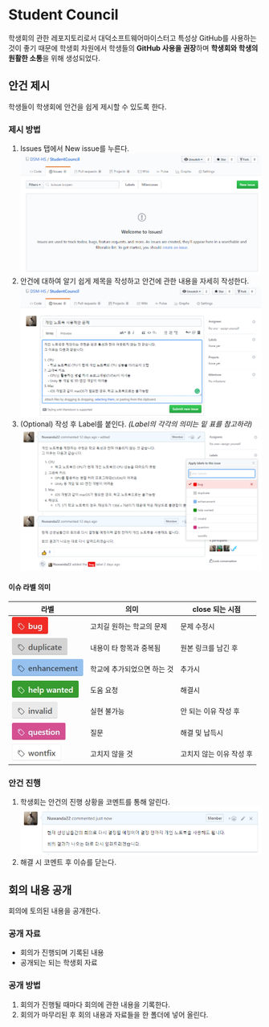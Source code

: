 # Student Council
학생회의 관한 레포지토리로서 대덕소프트웨어마이스터고 특성상 GitHub를 사용하는 것이 좋기 때문에 학생회 차원에서 학생들의 **GitHub 사용을 권장**하며 **학생회와 학생의 원활한 소통**을 위해 생성되었다.

## 안건 제시
학생들이 학생회에 안건을 쉽게 제시할 수 있도록 한다.

### 제시 방법
1. Issues 탭에서 New issue를 누른다.
![사진](images/screenshot1.png)
2. 안건에 대하여 알기 쉽게 제목을 작성하고 안건에 관한 내용을 자세히 작성한다.
![사진](images/screenshot2.png)
3. (Optional) 작성 후 Label를 붙인다. _(Label의 각각의 의미는 밑 표를 참고하라)_
![사진](images/screenshot4.PNG)

#### 이슈 라벨 의미
라벨|의미|close 되는 시점 
-|-|--
![bug](images/bug.jpg)| 고치길 원하는 학교의 문제|문제 수정시
![duplicate](images/duplicate.jpg)|내용이 타 항목과 중복됨|원본 링크를 남긴 후
![enhancement](images/enhancement.jpg)|학교에 추가되었으면 하는 것|추가시
![help wanted](images/help-wanted.jpg)|도움 요청|해결시
![invalid](images/invalid.jpg)|실현 불가능|안 되는 이유 작성 후
![question](images/question.jpg)|질문|해결 및 납득시
![wontfix](images/wontfix.jpg)|고치지 않을 것|고치지 않는 이유 작성 후

### 안건 진행
1. 학생회는 안건의 진행 상황을 코멘트를 통해 알린다.
![사진](images/screenshot3.png)
2. 해결 시 코멘트 후 이슈를 닫는다.

## 회의 내용 공개
회의에 토의된 내용을 공개한다.

### 공개 자료
* 회의가 진행되며 기록된 내용
* 공개되는 되는 학생회 자료

### 공개 방법
1. 회의가 진행될 때마다 회의에 관한 내용을 기록한다.
2. 회의가 마무리된 후 회의 내용과 자료들을 한 폴더에 넣어 올린다.
